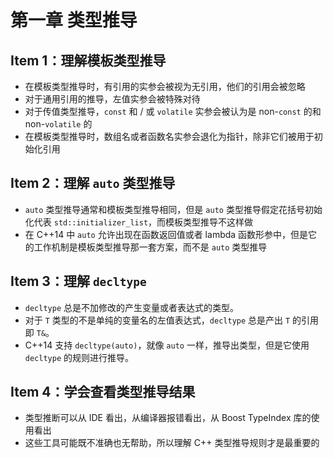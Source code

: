 # 第一章 类型推导

## Item 1：理解模板类型推导

- 在模板类型推导时，有引用的实参会被视为无引用，他们的引用会被忽略
- 对于通用引用的推导，左值实参会被特殊对待
- 对于传值类型推导，`const` 和 / 或 `volatile` 实参会被认为是 non-`const` 的和 non-`volatile` 的
- 在模板类型推导时，数组名或者函数名实参会退化为指针，除非它们被用于初始化引用

## Item 2：理解 `auto` 类型推导

- `auto` 类型推导通常和模板类型推导相同，但是 `auto` 类型推导假定花括号初始化代表 `std::initializer_list`，而模板类型推导不这样做
- 在 C++14 中 `auto` 允许出现在函数返回值或者 lambda 函数形参中，但是它的工作机制是模板类型推导那一套方案，而不是 `auto` 类型推导

## Item 3：理解 `decltype`

- `decltype` 总是不加修改的产生变量或者表达式的类型。
- 对于 `T` 类型的不是单纯的变量名的左值表达式，`decltype` 总是产出 `T` 的引用即 `T&`。
- C++14 支持 `decltype(auto)`，就像 `auto` 一样，推导出类型，但是它使用 `decltype` 的规则进行推导。

## Item 4：学会查看类型推导结果

- 类型推断可以从 IDE 看出，从编译器报错看出，从 Boost TypeIndex 库的使用看出
- 这些工具可能既不准确也无帮助，所以理解 C++ 类型推导规则才是最重要的
